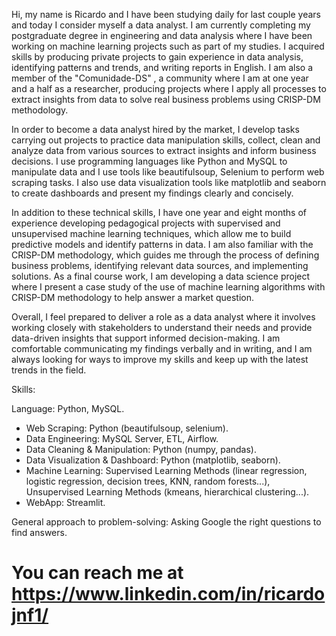 Hi, my name is Ricardo and I have been studying daily for last couple years and today I consider myself a data analyst. I am currently completing my postgraduate degree in engineering and data analysis where I have been working on machine learning projects such as part of my studies. I acquired skills by producing private projects to gain experience in data analysis, identifying patterns and trends, and writing reports in English. I am also a member of the "Comunidade-DS" , a community where I am at one year and a half as a researcher, producing projects where I apply all processes to extract insights from data to solve real business problems using CRISP-DM methodology.

In order to become a data analyst hired by the market, I develop tasks carrying out projects to practice data manipulation skills, collect, clean and analyze data from various sources to extract insights and inform business decisions. I use programming languages like Python and MySQL to manipulate data and I use tools like beautifulsoup, Selenium to perform web scraping tasks. I also use data visualization tools like matplotlib and seaborn to create dashboards and present my findings clearly and concisely.

In addition to these technical skills, I have one year and eight months of experience developing pedagogical projects with supervised and unsupervised machine learning techniques, which allow me to build predictive models and identify patterns in data. I am also familiar with the CRISP-DM methodology, which guides me through the process of defining business problems, identifying relevant data sources, and implementing solutions. As a final course work, I am developing a data science project where I present a case study of the use of machine learning algorithms with CRISP-DM methodology to help answer a market question.


Overall, I feel prepared to deliver a role as a data analyst where it involves working closely with stakeholders to understand their needs and provide data-driven insights that support informed decision-making. I am comfortable communicating my findings verbally and in writing, and I am always looking for ways to improve my skills and keep up with the latest trends in the field.


Skills:

Language: Python, MySQL.
- Web Scraping: Python (beautifulsoup, selenium).
- Data Engineering: MySQL Server, ETL, Airflow.
- Data Cleaning & Manipulation: Python (numpy, pandas).
- Data Visualization & Dashboard: Python (matplotlib, seaborn).
- Machine Learning: Supervised Learning Methods (linear regression, logistic regression, decision trees, KNN, random forests...), Unsupervised Learning Methods (kmeans, hierarchical clustering...).
- WebApp: Streamlit. 
 
General approach to problem-solving: Asking Google the right questions to find answers.

# You can reach me at https://www.linkedin.com/in/ricardojnf1/

<!---Ricardojnf33/Ricardojnf33 is a ✨ special ✨ repository because its `README.md` (this file) appears on your GitHub profile.
You can click the Preview link to take a look at your changes.
--->
